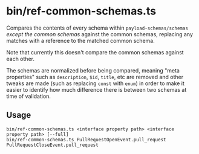 # bin/ref-common-schemas.ts

Compares the contents of every schema within `payload-schemas/schemas` _except
the common schemas_ against the common schemas, replacing any matches with a
reference to the matched common schema.

Note that currently this doesn't compare the common schemas against each other.

The schemas are normalized before being compared, meaning "meta properties" such
as `description`, `$id`, `title`, etc are removed and other tweaks are made
(such as replacing `const` with `enum`) in order to make it easier to identify
how much difference there is between two schemas at time of validation.

## Usage

    bin/ref-common-schemas.ts <interface property path> <interface property path> [--full]
    bin/ref-common-schemas.ts PullRequestOpenEvent.pull_request PullRequestCloseEvent.pull_request
